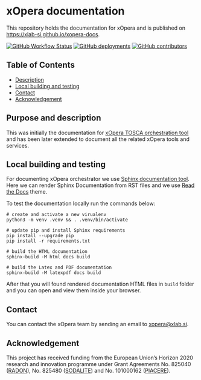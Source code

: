# xOpera documentation
This repository holds the documentation for xOpera and is published on https://xlab-si.github.io/xopera-docs.

[![GitHub Workflow Status](https://img.shields.io/github/workflow/status/xlab-si/xopera-docs/xOpera%20docs%20workflow?label=ci/cd)](https://github.com/xlab-si/xopera-docs/actions/workflows/docs.yaml)
[![GitHub deployments](https://img.shields.io/github/deployments/xlab-si/xopera-docs/github-pages?label=gh-pages)](https://github.com/xlab-si/xopera-docs/deployments)
[![GitHub contributors](https://img.shields.io/github/contributors/xlab-si/xopera-docs)](https://github.com/xlab-si/xopera-docs/graphs/contributors)

## Table of Contents
  - [Description](#purpose-and-description)
  - [Local building and testing](#local-building-and-testing)
  - [Contact](#contact)
  - [Acknowledgement](#acknowledgement)

## Purpose and description
This was initially the documentation for [xOpera TOSCA orchestration tool] and has been later extended to document all 
the related xOpera tools and services.

## Local building and testing
For documenting xOpera orchestrator we use [Sphinx documentation tool].
Here we can render Sphinx Documentation from RST files and we use [Read the Docs] theme.

To test the documentation locally run the commands below:

```console
# create and activate a new virualenv
python3 -m venv .venv && . .venv/bin/activate

# update pip and install Sphinx requirements
pip install --upgrade pip
pip install -r requirements.txt

# build the HTML documentation
sphinx-build -M html docs build

# build the Latex and PDF documentation
sphinx-build -M latexpdf docs build
```

After that you will found rendered documentation HTML files in `build` folder and you can open and view them inside 
your browser. 

## Contact
You can contact the xOpera team by sending an email to [xopera@xlab.si](mailto:xopera@xlab.si).

## Acknowledgement
This project has received funding from the European Union’s Horizon 2020 research and innovation programme under Grant 
Agreements No. 825040 ([RADON]), No. 825480 ([SODALITE]) and No. 101000162 ([PIACERE]).

[xOpera TOSCA orchestration tool]: https://github.com/xlab-si/xopera-opera
[Sphinx documentation tool]: https://www.sphinx-doc.org/en/master/
[Read the Docs]: https://readthedocs.org/
[RADON]: http://radon-h2020.eu
[SODALITE]: http://www.sodalite.eu/
[PIACERE]: https://www.piacere-project.eu/
